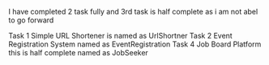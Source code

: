 I have completed 2 task fully and 3rd task is half complete as i am not abel to go forward 

Task 1 Simple URL Shortener is named as UrlShortner
Task 2 Event Registration System named as EventRegistration
Task 4 Job Board Platform this is half complete named as JobSeeker

